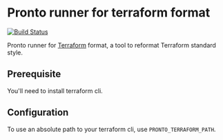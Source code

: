 # Pronto runner for terraform format

[![Build Status](https://travis-ci.org/kjmkznr/pronto-terraform_format.svg?branch=master)](https://travis-ci.org/kjmkznr/pronto-terraform_format)

Pronto runner for [Terraform](https://www.terraform.io) format, a tool to reformat Terraform standard style.

## Prerequisite

You'll need to install terraform cli.

## Configuration

To use an absolute path to your terraform cli, use `PRONTO_TERRAFORM_PATH`.
